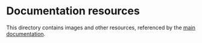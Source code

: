 # Documentation resources

This directory contains images and other resources, referenced by the [main documentation](../README.md).
